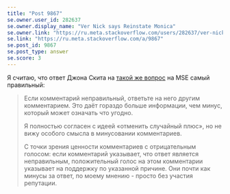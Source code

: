 ```yaml
---
title: "Post 9867"
se.owner.user_id: 282637
se.owner.display_name: "Ver Nick says Reinstate Monica"
se.owner.link: "https://ru.meta.stackoverflow.com/users/282637/ver-nick-says-reinstate-monica"
se.link: "https://ru.meta.stackoverflow.com/a/9867"
se.post_id: 9867
se.post_type: answer
se.score: 3
---
```

<p>Я считаю, что ответ Джона Скита на <a href="https://meta.stackexchange.com/questions/3615/allow-downvoting-comments">такой же вопрос</a> на MSE самый правильный:</p>

<blockquote>
  <p>Если комментарий неправильный, ответьте на него другим комментарием.
  Это даёт гораздо больше информации, чем минус, который
  может означать что угодно.</p>
  
  <p>Я полностью согласен с идеей «отменить случайный плюс»,
  но не вижу особого смысла в минусовании комментариев.</p>
  
  <p>С точки зрения ценности комментариев с отрицательным голосом: если
  комментарий указывает, что ответ является неправильным, положительный
  голос на этом комментарии указывает на поддержку по
  указанной причине. Они почти как минусы за ответ, по моему мнению -
  просто без участия репутации.</p>
</blockquote>
